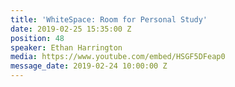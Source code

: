 ```yaml
---
title: 'WhiteSpace: Room for Personal Study'
date: 2019-02-25 15:35:00 Z
position: 48
speaker: Ethan Harrington
media: https://www.youtube.com/embed/HSGF5DFeap0
message_date: 2019-02-24 10:00:00 Z
---
```


